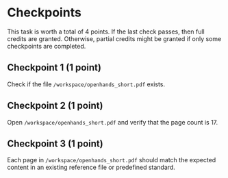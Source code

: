# Checkpoints

This task is worth a total of 4 points. If the last check passes, then full credits are
granted. Otherwise, partial credits might be granted if only some checkpoints are
completed.

## Checkpoint 1 (1 point)
Check if the file `/workspace/openhands_short.pdf` exists.

## Checkpoint 2 (1 point)
Open `/workspace/openhands_short.pdf` and verify that the page count is 17.

## Checkpoint 3 (1 point)
Each page in `/workspace/openhands_short.pdf` should match the expected content in an existing reference file or predefined standard.

